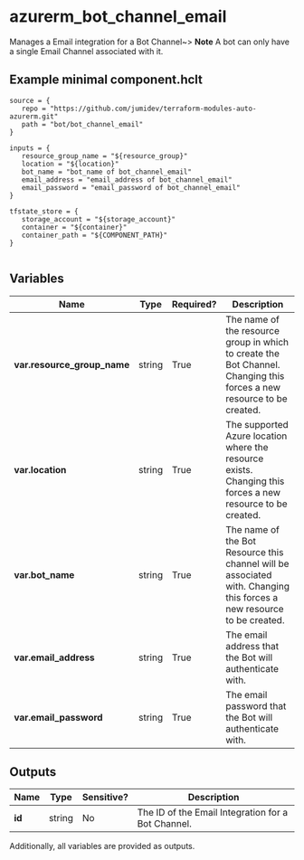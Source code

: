 # azurerm_bot_channel_email

Manages a Email integration for a Bot Channel~> **Note** A bot can only have a single Email Channel associated with it.

## Example minimal component.hclt

```hcl
source = {
   repo = "https://github.com/jumidev/terraform-modules-auto-azurerm.git" 
   path = "bot/bot_channel_email" 
}

inputs = {
   resource_group_name = "${resource_group}" 
   location = "${location}" 
   bot_name = "bot_name of bot_channel_email" 
   email_address = "email_address of bot_channel_email" 
   email_password = "email_password of bot_channel_email" 
}

tfstate_store = {
   storage_account = "${storage_account}" 
   container = "${container}" 
   container_path = "${COMPONENT_PATH}" 
}


```

## Variables

| Name | Type | Required? |  Description |
| ---- | ---- | --------- |  ----------- |
| **var.resource_group_name** | string | True | The name of the resource group in which to create the Bot Channel. Changing this forces a new resource to be created. | 
| **var.location** | string | True | The supported Azure location where the resource exists. Changing this forces a new resource to be created. | 
| **var.bot_name** | string | True | The name of the Bot Resource this channel will be associated with. Changing this forces a new resource to be created. | 
| **var.email_address** | string | True | The email address that the Bot will authenticate with. | 
| **var.email_password** | string | True | The email password that the Bot will authenticate with. | 



## Outputs

| Name | Type | Sensitive? | Description |
| ---- | ---- | --------- | --------- |
| **id** | string | No  | The ID of the Email Integration for a Bot Channel. | 

Additionally, all variables are provided as outputs.
